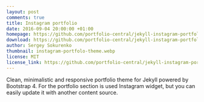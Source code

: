 ```yaml
---
layout: post
comments: true
title: Instagram portfolio
date: 2016-09-04 20:00:00 +01:00
homepage: https://github.com/portfolio-central/jekyll-instagram-portfolio-theme
download: https://github.com/portfolio-central/jekyll-instagram-portfolio-theme/archive/gh-pages.zip
author: Sergey Sokurenko
thumbnail: instagram-portfolo-theme.webp
license: MIT
license_link: https://github.com/portfolio-central/jekyll-instagram-portfolio-theme/blob/gh-pages/LICENSE.md
---
```


Clean, minimalistic and responsive portfolio theme for Jekyll powered by Bootstrap 4. For the portfolio section is used Instagram widget, but you can easily update it with another content source.
